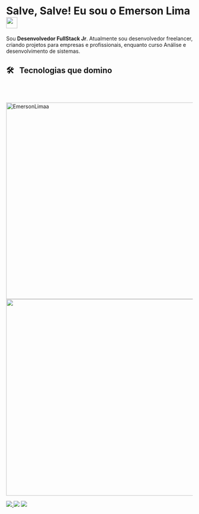 
<h1>Salve, Salve! Eu sou o Emerson Lima<img src="https://raw.githubusercontent.com/kaueMarques/kaueMarques/master/hi.gif" width="30px"></h1>

<p align="left"> 
  Sou <strong>Desenvolvedor FullStack Jr</strong>.
  Atualmente sou desenvolvedor freelancer, criando projetos para empresas e profissionais, enquanto curso Análise e desenvolvimento de sistemas.
</p>

## 🛠️ &nbsp; Tecnologias que domino

  <p align="left">
  <img alt="" align="left"
  src="https://img.shields.io/badge/javascript-%23323330.svg?style=for-the-badge&logo=javascript&logoColor=%23F7DF1E"/>

  <img alt="" align="left"
  src="https://img.shields.io/badge/react-%2320232a.svg?style=for-the-badge&logo=react&logoColor=%2361DAFB"/>

  <img alt="" align="left"
  src="https://img.shields.io/badge/typescript-%23007ACC.svg?style=for-the-badge&logo=typescript&logoColor=white"/>

  <img alt="" align="left"
  src="https://img.shields.io/badge/node.js-6DA55F?style=for-the-badge&logo=node.js&logoColor=white"/>

  <img alt="" align="left"
  src="https://img.shields.io/badge/MongoDB-%234ea94b.svg?style=for-the-badge&logo=mongodb&logoColor=white"/>

  <img alt="" align="left"
  src="https://img.shields.io/badge/css3-%231572B6.svg?style=for-the-badge&logo=css3&logoColor=white"/>

  <img alt="" align="left"
  src="https://img.shields.io/badge/html5-%23E34F26.svg?style=for-the-badge&logo=html5&logoColor=white"/>
  </p>

<br><br>

<p align="left">
  <img width="530em" src="https://github-readme-stats.vercel.app/api?username=emersonlimaa&show_icons=true&theme=tokyonight" alt="EmersonLimaa"/>

  <img width="530em" src="https://github-readme-stats.vercel.app/api/top-langs/?username=emersonlimaa&layout=compact&theme=tokyonight"/>
</p>

 

<p align="left">


  <a href="https://linkedin.com/in/emersonslima" target="_blank" alt="Linkedin">
    <img src="https://img.shields.io/badge/-Linkedin-6610F2?style=for-the-badge&logo=Linkedin&logoColor=FFFFFF&link=https://linkedin.com/in/emersonslima"/>
  </a>

  <a href="https://wa.me/+5589994003153" target="_blank" alt="WhatsApp">
  <img src="https://img.shields.io/badge/-WhatsApp-6610F2?style=for-the-badge&logo=WhatsApp&logoColor=FFFFFF&link==https://wa.me/+5589994003153"/></a>

  <a href="https://www.instagram.com/emersonslima7/" target="_blank" alt="Instagram">
  <img src="https://img.shields.io/badge/-Instagram-6610F2?style=for-the-badge&logo=Instagram&logoColor=FFFFFF&link=https://www.instagram.com/emersonslima7"/></a>
</p>  
